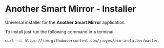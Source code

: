 # Another Smart Mirror - Installer
Universal installer for the **Another Smart Mirror** application.


To install just run the following command in a terminal

```bash
curl -sL https://raw.githubusercontent.com/jreyes/asm-installer/master/install.sh | bash
```